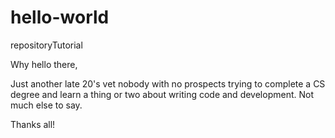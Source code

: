 # hello-world
repositoryTutorial

Why hello there,
  
  Just another late 20's vet nobody with no prospects trying to complete 
a CS degree and learn a thing or two about writing code and development. 
Not much else to say. 

Thanks all!
